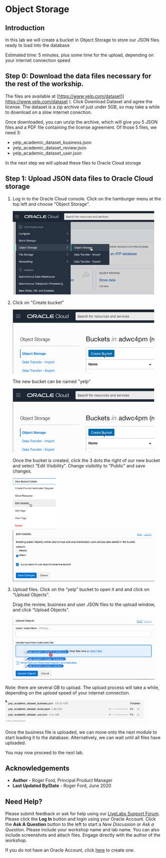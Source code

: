 # Object Storage

## Introduction
In this lab we will create a bucket in Object Storage to store our JSON files ready to load into the database

Estimated time: 5 minutes, plus some time for the upload, depending on your internet connection speed


## Step 0: Download the data files necessary for the rest of the workship.

The files are available at [https://www.yelp.com/dataset]( https://www.yelp.com/dataset ). Click Download Dataset and agree the license. The dataset is a zip archive of just under 5GB, so may take a while to download on a slow internet conection.

Once downloaded, you can unzip the archive, which will give you 5 JSON files and a PDF file containing the license agreement.
Of those 5 files, we need 3:
- yelp\_academic\_dataset\_business.json
- yelp\_academic\_dataset\_review.json
- yelp\_academic\_dataset\_user.json

In the next step we will upload these files to Oracle Cloud storage

## **Step 1:** Upload JSON data files to Oracle Cloud storage

1.  Log in to the Oracle Cloud console. Click on the hamburger menu at the top left and choose "Object Storage".

    ![](./images/object-storage.png " ")

2.  Click on "Create bucket"

    ![](./images/create-bucket.png " ")

    The new bucket can be named "yelp"

    ![](./images/create-bucket.png " ")

    Once the bucket is created, click the 3 dots the right of our new bucket and select "Edit Visibility". Change visibility to "Public" and save changes.

    ![](./images/edit-visibility.png " ")
    ![](./images/edit-visibility2.png " ")

3.  Upload files. Click on the “yelp” bucket to open it and and click on “Upload Objects”.
   
    Drag the review, business and user JSON files to the upload window, and click “Upload Objects”.

    ![](./images/upload-files.png " ")


Note: there are several GB to upload. The upload process will take a while, depending on the _upload_ speed of your internet connection.

   ![](./images/uploading.png " ")

Once the business file is uploaded, we can move onto the next module to start loading it to the database. Alternatively, we can wait until all files have uploaded.

You may now proceed to the next lab.

## Acknowledgements

- **Author** - Roger Ford, Principal Product Manager
- **Last Updated By/Date** - Roger Ford, June 2020

## Need Help?
Please submit feedback or ask for help using our [LiveLabs Support Forum](https://community.oracle.com/tech/developers/categories/livelabsdiscussions). Please click the **Log In** button and login using your Oracle Account. Click the **Ask A Question** button to the left to start a *New Discussion* or *Ask a Question*.  Please include your workshop name and lab name.  You can also include screenshots and attach files.  Engage directly with the author of the workshop.

If you do not have an Oracle Account, click [here](https://profile.oracle.com/myprofile/account/create-account.jspx) to create one.
